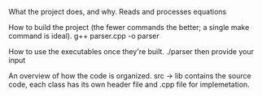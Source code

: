 What the project does, and why.
Reads and processes equations

How to build the project (the fewer commands the better; a single make command is ideal).
g++ parser.cpp -o parser


How to use the executables once they're built.
./parser then provide your input

An overview of how the code is organized.
src -> lib contains the source code, each class has its own header file and .cpp file for implemetation.
